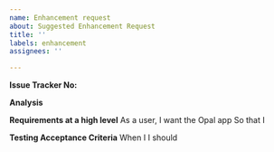 ```yaml
---
name: Enhancement request
about: Suggested Enhancement Request
title: ''
labels: enhancement
assignees: ''

---
```


**Issue Tracker No:**

**Analysis**


**Requirements at a high level**
As a user,
I want the Opal app 
So that I 

**Testing Acceptance Criteria**
When I
I should

